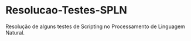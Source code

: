 # Resolucao-Testes-SPLN
Resolução de alguns testes de Scripting no Processamento de Linguagem Natural.
